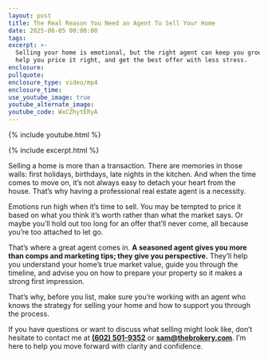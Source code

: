 ```yaml
---
layout: post
title: The Real Reason You Need an Agent To Sell Your Home
date: 2025-06-05 00:00:00
tags:
excerpt: >-
  Selling your home is emotional, but the right agent can keep you grounded,
  help you price it right, and get the best offer with less stress.
enclosure:
pullquote:
enclosure_type: video/mp4
enclosure_time:
use_youtube_image: true
youtube_alternate_image:
youtube_code: WxCZhytERyA
---
```

{% include youtube.html %}

{% include excerpt.html %}

Selling a home is more than a transaction. There are memories in those walls: first holidays, birthdays, late nights in the kitchen. And when the time comes to move on, it’s not always easy to detach your heart from the house. That’s why having a professional real estate agent is a necessity.

Emotions run high when it’s time to sell. You may be tempted to price it based on what you think it’s worth rather than what the market says. Or maybe you’ll hold out too long for an offer that’ll never come, all because you’re too attached to let go.

That’s where a great agent comes in. **A seasoned agent gives you more than comps and marketing tips; they give you perspective.** They’ll help you understand your home’s true market value, guide you through the timeline, and advise you on how to prepare your property so it makes a strong first impression.

That’s why, before you list, make sure you’re working with an agent who knows the strategy for selling your home and how to support you through the process.

If you have questions or want to discuss what selling might look like, don’t hesitate to contact me at [**(602) 501-9352**](tel:6025019352) or [**sam@thebrokery.com**](mailto:sam@thebrokery.com). I’m here to help you move forward with clarity and confidence.